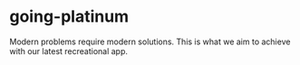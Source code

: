 # going-platinum
Modern problems require modern solutions.  This is what we aim to achieve with our latest recreational app.
